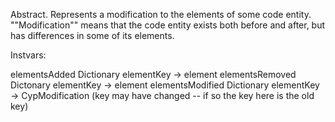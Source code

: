 Abstract. Represents a modification to the elements of some code entity. ""Modification"" means that the code entity exists both before and after, but has differences in some of its elements.

Instvars:

elementsAdded		Dictionary elementKey -> element
elementsRemoved	Dictonary elementKey -> element
elementsModified	Dictionary elementKey -> CypModification  (key may have changed -- if so the key here is the old key)